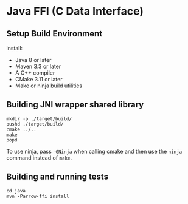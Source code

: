 <!---
  Licensed to the Apache Software Foundation (ASF) under one
  or more contributor license agreements.  See the NOTICE file
  distributed with this work for additional information
  regarding copyright ownership.  The ASF licenses this file
  to you under the Apache License, Version 2.0 (the
  "License"); you may not use this file except in compliance
  with the License.  You may obtain a copy of the License at

    http://www.apache.org/licenses/LICENSE-2.0

  Unless required by applicable law or agreed to in writing,
  software distributed under the License is distributed on an
  "AS IS" BASIS, WITHOUT WARRANTIES OR CONDITIONS OF ANY
  KIND, either express or implied.  See the License for the
  specific language governing permissions and limitations
  under the License.
-->

# Java FFI (C Data Interface)

## Setup Build Environment

install:
 - Java 8 or later
 - Maven 3.3 or later
 - A C++ compiler
 - CMake 3.11 or later
 - Make or ninja build utilities

## Building JNI wrapper shared library

```
mkdir -p ./target/build/
pushd ./target/build/
cmake ../..
make
popd
```

To use ninja, pass `-GNinja` when calling cmake and then use the `ninja` command instead of `make`.

## Building and running tests

```
cd java
mvn -Parrow-ffi install
```
